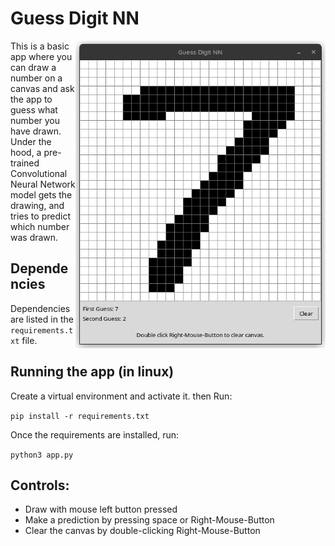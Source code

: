 # Guess Digit NN

<img src="./GuessNumberNN.png" width = "400" align="right">

This is a basic app where you can draw a number on a canvas 
and ask the app to guess what number you have drawn. Under 
the hood, a pre-trained Convolutional Neural Network model 
gets the drawing, and tries to predict which number was drawn. 

## Dependencies 
Dependencies are listed in the `requirements.txt` file.

## Running the app (in linux)

Create a virtual environment and activate it.
then Run:

`pip install -r requirements.txt`

Once the requirements are installed, run: 

`python3 app.py`

## Controls: 

- Draw with mouse left button pressed
- Make a prediction by pressing space or Right-Mouse-Button
- Clear the canvas by double-clicking Right-Mouse-Button

